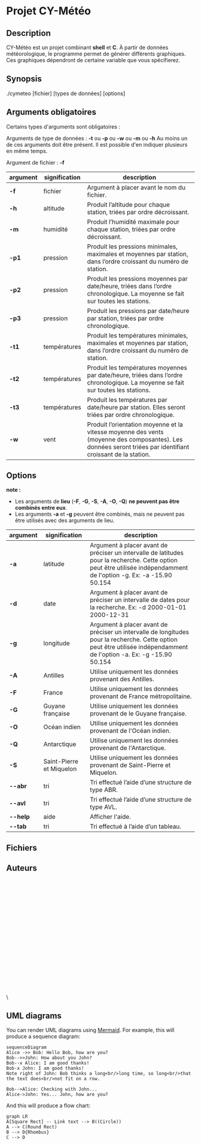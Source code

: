 # Projet CY-Météo

## Description
CY-Météo est un projet combinant **shell** et **C**.
À partir de données météorologique, le programme permet de générer différents graphiques. Ces graphiques dépendront de certaine variable que vous spécifierez.

## Synopsis
./cymeteo [fichier] [types de données] [options]

## Arguments obligatoires

Certains types d'arguments sont obligatoires :

Arguments de type de données : **-t** ou **-p** ou **-w** ou **-m** ou **-h** 
Au moins un de ces arguments doit être présent. Il est possible d'en indiquer plusieurs en même temps.

Argument de fichier : **-f** 


|argument        |signification |description
|----------------|--------------|-----------------------------------------
|**-f**          |fichier       |Argument à placer avant le nom du fichier.
|**-h**          |altitude      |Produit l’altitude pour chaque station, triées par ordre décroissant.
|**-m**          |humidité      |Produit l’humidité maximale pour chaque station, triées par ordre décroissant.
|**-p1**         |pression      |Produit les pressions minimales, maximales et moyennes par station, dans l’ordre croissant du numéro de station.
|**-p2**         |pression      |Produit les pressions moyennes par date/heure, triées dans l’ordre chronologique. La moyenne se fait sur toutes les stations.
|**-p3**         |pression      |Produit les pressions par date/heure par station, triées par ordre chronologique.
|**-t1**         |températures  |Produit les températures minimales, maximales et moyennes par station, dans l’ordre croissant du numéro de station.
|**-t2**         |températures  |Produit les températures moyennes par date/heure, triées dans l’ordre chronologique. La moyenne se fait sur toutes les stations.
|**-t3**         |températures  |Produit les températures  par date/heure par station. Elles seront triées par ordre chronologique.
|**-w**          |vent          |Produit l’orientation moyenne et la vitesse moyenne des vents (moyenne des composantes). Les données seront triées par identifiant croissant de la station.


## Options

**note :**
 - Les arguments de **lieu** (**-F**, **-G**, **-S**, **-A**, **-O**, **-Q**) **ne peuvent pas être combinés entre eux**.
 - Les arguments **-a** et **-g** peuvent être combinés, mais ne peuvent pas être utilisés avec des arguments de lieu.

 
|argument        |signification           |description
|----------------|------------------------|-------------------------------------
|**-a**          |latitude                |Argument à placer avant de préciser un intervalle de latitudes pour la recherche. Cette option peut être utilisée indépendamment de l'option -g. Ex: -a -15.90 50.154
|**-d**          |date                    |Argument à placer avant de préciser un intervalle de dates pour la recherche. Ex: -d 2000-01-01 2000-12-31
|**-g**          |longitude               |Argument à placer avant de préciser un intervalle de longitudes pour la recherche. Cette option peut être utilisée indépendamment de l'option -a. Ex: -g -15.90 50.154
|**-A**          |Antilles                |Utilise uniquement les données provenant des Antilles.
|**-F**          |France                  |Utilise uniquement les données provenant de France métropolitaine.
|**-G**          |Guyane française        |Utilise uniquement les données provenant de le Guyane française.
|**-O**          |Océan indien            |Utilise uniquement les données provenant de l'Océan indien.
|**-Q**          |Antarctique             |Utilise uniquement les données provenant de l'Antarctique.
|**-S**          |Saint-Pierre et Miquelon|Utilise uniquement les données provenant de Saint-Pierre et Miquelon.
|**--abr**       |tri                     |Tri effectué l’aide d’une structure de type ABR.
|**--avl**       |tri                     |Tri effectué l’aide d’une structure de type AVL.
|**--help**      |aide                    |Afficher l'aide.
|**--tab**       |tri                     |Tri effectué à l’aide d’un tableau.

## Fichiers

## Auteurs


\
\
\
\
\
\
\
\
\
\
\
\
\
\
\
\
\
\
\


## UML diagrams

You can render UML diagrams using [Mermaid](https://mermaidjs.github.io/). For example, this will produce a sequence diagram:

```mermaid
sequenceDiagram
Alice ->> Bob: Hello Bob, how are you?
Bob-->>John: How about you John?
Bob--x Alice: I am good thanks!
Bob-x John: I am good thanks!
Note right of John: Bob thinks a long<br/>long time, so long<br/>that the text does<br/>not fit on a row.

Bob-->Alice: Checking with John...
Alice->John: Yes... John, how are you?
```

And this will produce a flow chart:

```mermaid
graph LR
A[Square Rect] -- Link text --> B((Circle))
A --> C(Round Rect)
B --> D{Rhombus}
C --> D
```
